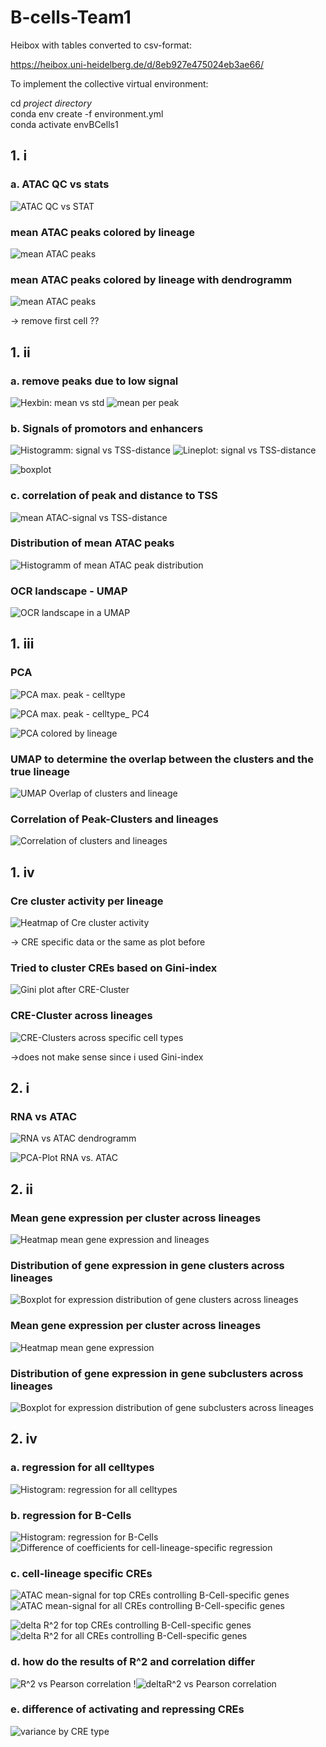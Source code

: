 # B-cells-Team1

Heibox with tables converted to csv-format: 

https://heibox.uni-heidelberg.de/d/8eb927e475024eb3ae66/

To implement the collective virtual environment: 

cd *project directory*\
conda env create -f environment.yml\
conda activate envBCells1


## 1. i

### a. ATAC QC vs stats

![ATAC QC vs STAT](figures/heatmap_qc_vs_atac.png)

### mean ATAC peaks colored by lineage

![mean ATAC peaks](figures/mean_ATAC_peaks.png)

### mean ATAC peaks colored by lineage with dendrogramm 

![mean ATAC peaks](figures/mean_ATAC_peaks_with_dendrogramm.png)

-> remove first cell ??

## 1. ii

### a. remove peaks due to low signal 

![Hexbin: mean vs std](figures/Hexbin_mean_vs_std.png)
![mean per peak](figures/mean_per_peak_id.png)

### b. Signals of promotors and enhancers

![Histogramm: signal vs TSS-distance](figures/mean_per_TSS_distance_hist.png)
![Lineplot: signal vs TSS-distance](figures/mean_per_TSS_distance.png)

![boxplot](figures/boxplot_enhancer_vs_promotor.png)

### c. correlation of peak and distance to TSS

![mean ATAC-signal vs TSS-distance](figures/scatterplot_peak_vs_TSS_distance.png)

### Distribution of mean ATAC peaks

![Histogramm of mean ATAC peak distribution](figures/Distribution_of_ATAC_peaks.png)

### OCR landscape - UMAP

![OCR landscape in a UMAP](figures/OCR%20landscape%20-%20UMAP.png)

## 1. iii

### PCA
![PCA max. peak - celltype](figures/PCA_peaks_multi.png)

![PCA max. peak - celltype_ PC4](figures/PCA_peaks_multi_2.png)

![PCA colored by lineage](figures/PCA_peaks_PC2_vs_PC4.png)

### UMAP to determine the overlap between the clusters and the true lineage

![UMAP Overlap of clusters and lineage](figures/UMAP_clusters_lineage.png)

### Correlation of Peak-Clusters and lineages

![Correlation of clusters and lineages](figures/Correlation_Peak-Clusters_Lineages.png)

## 1. iv

### Cre cluster activity per lineage

![Heatmap of Cre cluster activity](figures/CRE_clusters.png)

-> CRE specific data or the same as plot before

### Tried to cluster CREs based on Gini-index 

![Gini plot after CRE-Cluster](figures/Top-Gini%20CRE-%20Cluster_%20UMAP.png)

### CRE-Cluster across lineages

![CRE-Clusters across specific cell types](figures/Cluster-specific%20CRE%20accessibility%20patterns.png)

->does not make sense since i used Gini-index

## 2. i

### RNA vs ATAC

![RNA vs ATAC dendrogramm](figures/dendrogramm_RNA_vs_ATAC.png)

![PCA-Plot RNA vs. ATAC](figures/PCA_RNA_vs_ATAC.png)

## 2. ii
### Mean gene expression per cluster across lineages 

![Heatmap mean gene expression and lineages](figures/Heatmap_RNAclusters_lineages.png)

### Distribution of gene expression in gene clusters across lineages

![Boxplot for expression distribution of gene clusters across lineages](figures/Distribution_geneclusters_lineages.png)

### Mean gene expression per cluster across lineages

![Heatmap mean gene expression](figures/Heatmap_RNAclusters_lineages_mean.png)

### Distribution of gene expression in gene subclusters across lineages

![Boxplot for expression distribution of gene subclusters across lineages](figures/Distribution_geneclusters_lineages_sublucters.png)

## 2. iv
### a. regression for all celltypes 

![Histogram: regression for all celltypes](figures/Histogram_regression_all_celltypes.png)

### b. regression for B-Cells

![Histogram: regression for B-Cells](figures/Histogram_regression_Bcells.png)
![Difference of coefficients for cell-lineage-specific regression](figures/R^2_per_gene.png)

### c. cell-lineage specific CREs

![ATAC mean-signal for top CREs controlling B-Cell-specific genes](figures/ATAC_signal_top_CREs_Bcells.png)
![ATAC mean-signal for all CREs controlling B-Cell-specific genes](figures/ATAC_signal_all_CREs_Bcells.png)

![delta R^2 for top CREs controlling B-Cell-specific genes](figures/deltaR^2_top_CREs_Bcells.png)
![delta R^2 for all CREs controlling B-Cell-specific genes](figures/deltaR^2_all_CREs_Bcells.png)

### d. how do the results of R^2 and correlation differ

![R^2 vs Pearson correlation](figures/R^2_vs_pearson_correlation.png)
!![deltaR^2 vs Pearson correlation](figures/deltaR^2_vs_pearson_correlation.png)

### e. difference of activating and repressing CREs

![variance by CRE type](figures/boxplot_variance_by_CRE_type.png)


